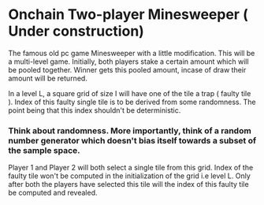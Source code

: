 # Onchain Two-player Minesweeper ( Under construction)

The famous old pc game Minesweeper with a little modification.
This will be a multi-level game.
Initially, both players stake a certain amount which will be pooled together. Winner gets this pooled amount, incase of draw their amount
will be returned.

In a level L, a square grid of size I will have one  of the tile a trap ( faulty tile ). 
Index of this faulty single tile is to be derived from some randomness. The point being that this index shouldn't be deterministic.
### Think about randomness. More importantly, think of a random number generator which doesn't bias itself towards a subset of the sample space.
Player 1 and Player 2 will both select a single tile from this grid.
Index of the faulty tile won't be computed in the initialization of the grid i.e level L.
Only after both the players have selected this tile will the index of this faulty tile be computed and revealed.







